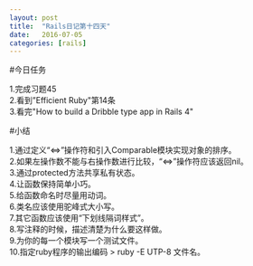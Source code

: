 ```yaml
---
layout: post
title:  "Rails日记第十四天"
date:   2016-07-05
categories: [rails]
---
```


#今日任务

1.完成习题45  
2.看到”Efficient Ruby"第14条  
3.看完"How to build a Dribble type app in Rails 4"  

#小结

1.通过定义“<=>”操作符和引入Comparable模块实现对象的排序。  
2.如果左操作数不能与右操作数进行比较，“<=>”操作符应该返回nil。  
3.通过protected方法共享私有状态。  
4.让函数保持简单小巧。  
5.给函数命名时尽量用动词。  
6.类名应该使用驼峰式大小写。  
7.其它函数应该使用“下划线隔词样式”。  
8.写注释的时候，描述清楚为什么要这样做。  
9.为你的每一个模块写一个测试文件。  
10.指定ruby程序的输出编码 > ruby -E UTP-8 文件名。  

